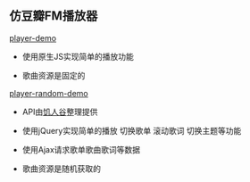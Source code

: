## 仿豆瓣FM播放器

[player-demo](https://nice-ming.github.io/simple-player-demo/player/index.html)
 
* 使用原生JS实现简单的播放功能

* 歌曲资源是固定的

[player-random-demo](https://nice-ming.github.io/simple-player-demo/player-random/index.html)
 
* API由[饥人谷](https://jirenguapi.applinzi.com)整理提供
 
* 使用jQuery实现简单的播放 切换歌单 滚动歌词 切换主题等功能
    
* 使用Ajax请求歌单歌曲歌词等数据

* 歌曲资源是随机获取的
